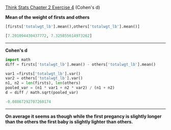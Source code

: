 [Think Stats Chapter 2 Exercise 4](http://greenteapress.com/thinkstats2/html/thinkstats2003.html#toc24) (Cohen's d)

**Mean of the weight of firsts and others**  
```python
[firsts['totalwgt_lb'].mean(),others['totalwgt_lb'].mean()]
```
```python
[7.201094430437772, 7.325855614973262]
```

___
**Cohen's d**
```python
import math
diff = firsts['totalwgt_lb'].mean() - others['totalwgt_lb'].mean()

var1 =firsts['totalwgt_lb'].var()
var2 = others['totalwgt_lb'].var()
n1, n2 = len(firsts), len(others)
pooled_var = (n1 * var1 + n2 * var2) / (n1 + n2)
d = diff / math.sqrt(pooled_var)
```
```python
-0.08867292707260174
```
___
**On average it seems as though while the first pregancy is slightly longer than the others the first baby is slightly lighter than others.**
